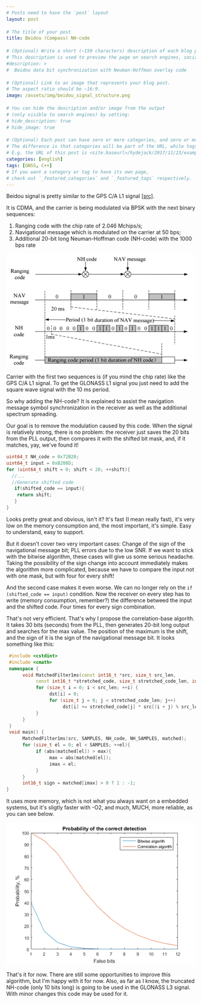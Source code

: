 ```yaml
---
# Posts need to have the `post` layout
layout: post

# The title of your post
title: Beidou (Compass) NH-code

# (Optional) Write a short (~150 characters) description of each blog post.
# This description is used to preview the page on search engines, social media, etc.
#description: >
#  Beidou data bit synchronization with Neuman-Hoffman overlay code

# (Optional) Link to an image that represents your blog post.
# The aspect ratio should be ~16:9.
image: /assets/img/beidou_signal_structure.png

# You can hide the description and/or image from the output
# (only visible to search engines) by setting:
# hide_description: true
# hide_image: true

# (Optional) Each post can have zero or more categories, and zero or more tags.
# The difference is that categories will be part of the URL, while tags will not.
# E.g. the URL of this post is <site.baseurl>/hydejack/2017/11/23/example-content/
categories: [english]
tags: [GNSS, C++]
# If you want a category or tag to have its own page,
# check out `_featured_categories` and `_featured_tags` respectively.
---
```


Beidou signal is pretty similar to the GPS C/A L1 signal [[src]](http://www2.unb.ca/gge/Resources/beidou_icd_english_ver2.0.pdf).

It is CDMA, and the carrier is being modulated via BPSK with the next binary sequences:

1. Ranging code with the chip rate of 2.046 Mchips/s;
2. Navigational message which is modulated on the carrier at 50 bps;
3. Additional 20-bit long Neuman-Hoffman code (NH-code) with the 1000 bps rate

![Signal structure](/assets/img/beidou_nh/signal_structure.png)

Carrier with the first two sequences is (if you mind the chip rate) like the GPS C/A L1 signal. To get the GLONASS L1 signal you just need to add the square wave signal with the 10 ms period.

So why adding the NH-code? It is explained to assist the navigation message symbol synchronization in the receiver as well as the additional spectrum spreading. 

Our goal is to remove the modulation caused by this code. When the signal is relatively strong, there is no problem: the receiver just saves the 20 bits from the PLL output, then compares it with the shifted bit mask, and, if it matches, yay, we've found it!

```cpp
uint64_t NH_code = 0x72B20;  
uint64_t input = 0xB208D;  
for (uint64_t shift = 0; shift < 20; ++shift){  
  //...  
  //Generate shifted code  
   if(shifted_code == input){  
    return shift;  
   }            
}  
```

Looks pretty great and obvious, isn't it? It's fast (I mean really fast), it's very low on the memory consumption and, the most important, it's simple. Easy to understand, easy to support.

But it doesn't cover two very important cases:
Change of the sign of the navigational message bit;
PLL errors due to the low SNR.
If we want to stick with the bitwise algorithm, these cases will give us some serious headache. Taking the possibility of the sign change into account immediately makes the algorithm more complicated, because we have to compare the input not with one mask, but with four for every shift!

And the second case makes it even worse. We can no longer rely on the ```if (shifted_code == input)``` condition. Now the receiver on every step has to write (memory consumption, remember?) the difference betweed the input and the shifted code. Four times for every sign combination. 

That's not very efficient. That's why I propose the correlation-base algorith. It takes 30 bits (seconds) from the PLL, then generates 20-bit long output and searches for the max value. The position of the maximum is the shift, and the sign of it is the sign of the navigational message bit. It looks something like this:

```cpp
 #include <cstdint>  
 #include <cmath>  
 namespace {  
      void MatchedFilter1ms(const int16_t *src, size_t src_len,   
           const int16_t *stretched_code, size_t stretched_code_len, int16_t *dst){  
           for (size_t i = 0; i < src_len; ++i) {  
                dst[i] = 0;  
                for (size_t j = 0; j < stretched_code_len; j++)  
                     dst[i] += stretched_code[j] * src[(i + j) % src_len];  
           }  
      }  
 }  
 void main() {  
      MatchedFilter1ms(src, SAMPLES, NH_code, NH_SAMPLES, matched);  
      for (size_t el = 0; el < SAMPLES; ++el){  
           if (abs(matched[el]) > max){  
                max = abs(matched[el]);  
                imax = el;  
           }  
      }  
      int16_t sign = matched[imax] > 0 ? 1 : -1;  
}  
```

It uses more memory, which is not what you always want on a embedded systems, but it's sligtly faster with -O2, and much, MUCH, more reliable, as you can see below.

![Probability](/assets/img/beidou_nh/probability.png)

That's it for now. There are still some opportunities to improve this algorithm, but I'm happy with it for now. Also, as far as I know, the truncated NH-code (only 10 bits long) is going to be used in the GLONASS L3 signal. With minor changes this code may be used for it.